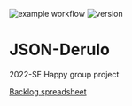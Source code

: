 ![example workflow](https://github.com/Tremirre/JSON-Derulo/actions/workflows/ci.yml/badge.svg)
![version](https://img.shields.io/github/v/release/Tremirre/JSON-Derulo?display_name=tag&include_prereleases)

# JSON-Derulo
2022-SE Happy group project

[Backlog spreadsheet](https://docs.google.com/spreadsheets/d/1snoNaANvmkU_s5jLTBE-dwGblURYwB8H/edit?usp=sharing&ouid=111704599114688901296&rtpof=true&sd=true)
